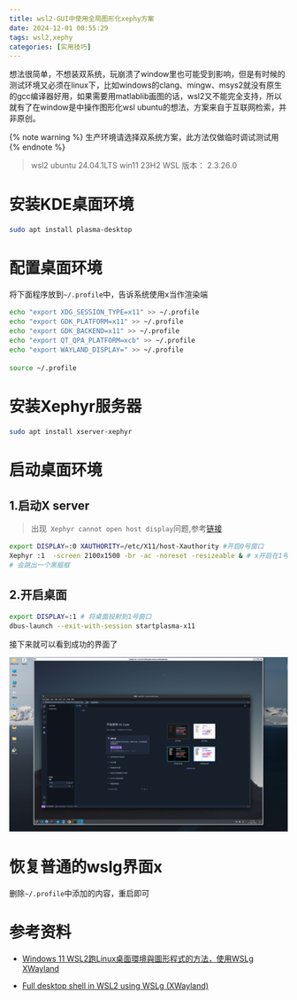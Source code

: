 ```yaml
---
title: wsl2-GUI中使用全局图形化xephy方案
date: 2024-12-01 00:55:29
tags: wsl2,xephy
categories: [实用技巧]
---
```


想法很简单，不想装双系统，玩崩溃了window里也可能受到影响，但是有时候的测试环境又必须在linux下，比如windows的clang、mingw、msys2就没有原生的gcc编译器好用，如果需要用matlablib画图的话，wsl2又不能完全支持，所以就有了在window是中操作图形化wsl ubuntu的想法，方案来自于互联网检索，并非原创。

{% note warning %}
生产环境请选择双系统方案，此方法仅做临时调试测试用
{% endnote %}


> wsl2 ubuntu 24.04.1LTS
> win11 23H2
> WSL 版本： 2.3.26.0


# 安装KDE桌面环境
```bash
sudo apt install plasma-desktop
```

# 配置桌面环境
将下面程序放到`~/.profile`中，告诉系统使用x当作渲染端
```bash
echo "export XDG_SESSION_TYPE=x11" >> ~/.profile
echo "export GDK_PLATFORM=x11" >> ~/.profile
echo "export GDK_BACKEND=x11" >> ~/.profile
echo "export QT_QPA_PLATFORM=xcb" >> ~/.profile
echo "export WAYLAND_DISPLAY=" >> ~/.profile

source ~/.profile
```

# 安装Xephyr服务器
```bash
sudo apt install xserver-xephyr
```

# 启动桌面环境
## 1.启动X server
> 出现` Xephyr cannot open host display`问题,参考[链接](https://github.com/dnschneid/crouton/issues/18)

```bash
export DISPLAY=:0 XAUTHORITY=/etc/X11/host-Xauthority #开启0号窗口
Xephyr :1  -screen 2100x1500 -br -ac -noreset -resizeable & # x开启在1号窗口，设置自己需要的分辨率
# 会跳出一个黑框框
```

## 2.开启桌面
```bash
export DISPLAY=:1 # 将桌面投射到1号窗口
dbus-launch --exit-with-session startplasma-x11
```
接下来就可以看到成功的界面了

![](https://raw.githubusercontent.com/clint456/PicGo/main/实用技巧/wslg-xephy.png)
# 恢复普通的wslg界面x
删除`~/.profile`中添加的内容，重启即可


# 参考资料
- [Windows 11 WSL2跑Linux桌面環境與圖形程式的方法，使用WSLg XWayland](https://ivonblog.com/posts/run-linux-desktop-on-wsl)

- [Full desktop shell in WSL2 using WSLg (XWayland)](https://gist.github.com/tdcosta100/e28636c216515ca88d1f2e7a2e188912#file-wsl2guiwslg-xwayland-en-md)

